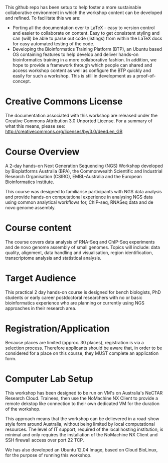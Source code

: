 This github repo has been setup to help foster a more sustainable collaborative
environment in which the workshop content can be developed and refined. To
facilitate this we are:

* Porting all the documentation over to LaTeX - easy to version control and
  easier to collaborate on content. Easy to get consistent styling and can
  (will) be able to parse out code (listings) from within the LaTeX docs
  for easy automated testing of the code.
* Developing the Bioinformatics Training Platform (BTP), an Ubuntu based OS
  containing features to help develop and deliver hands-on bioinformatics
  training in a more collaborative fashion. In addition, we hope to provide
  a framework through which people can shared and access workshop content as
  well as configure the BTP quickly and easily for such a workshop. This is
  still in development as a proof-of-concept.
  
Creative Commons License
========================
The documentation associated with this workshop are released under the Creative
Commons Attribution 3.0 Unported License. For a summary of what this means,
please see:
http://creativecommons.org/licenses/by/3.0/deed.en_GB

Course Overview
===============
A 2-day hands-on Next Generation Sequencing (NGS) Workshop developed by
Bioplatforms Australia (BPA), the Commonwealth Scientific and Industrial
Research Organisation (CSIRO), EMBL-Australia and the European Bioinformatics
Institute.

This course was designed to familiarise participants with NGS data analysis and
provide hands-on computational experience in analysing NGS data using common
analytical workflows for, ChIP-seq, RNASeq data and de novo genome assembly.

Course content
==============
The course covers data analysis of RNA-Seq and ChIP-Seq experiments and de novo
genome assembly of small genomes. Topics will include: data quality, alignment,
data handling and visualisation, region identification, transcriptome analysis
and statistical analysis.

Target Audience
===============
This practical 2 day hands-on course is designed for bench biologists, PhD
students or early career postdoctoral researchers with no or basic bioinformatics
experience who are planning or currently using NGS approaches in their research
area.

Registration/Application
========================
Because places are limited (approx. 30 places), registration is via a selection
process. Therefore applicants should be aware that, in order to be considered
for a place on this course, they MUST complete an application form.

Computer Lab Setup
==================
This workshop has been designed to be run on VM's on Australia's NeCTAR
Research Cloud. Trainees, then use the NoMachine NX Client to provide a remote
dekstop like connection to their own dedicated VM for the duration of the
workshop.

This approach means that the workshop can be delievered in a road-show style
form around Australia, without being limited by local computational resources.
The level of IT support, required of the local hosting institution, is minimal
and only requires the installation of the NoMachine NX Client and SSH firewall
access over port 22 TCP.

We has also developed an Ubuntu 12.04 Image, based on Cloud BioLinux, for the
purpose of running this workshop.